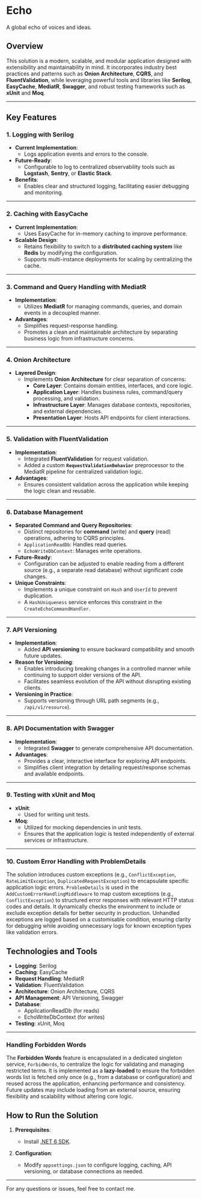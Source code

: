 # Echo
A global echo of voices and ideas.

## **Overview**

This solution is a modern, scalable, and modular application designed with extensibility and maintainability in mind. 
It incorporates industry best practices and patterns such as **Onion Architecture**, **CQRS**, and **FluentValidation**, while leveraging powerful tools and libraries like **Serilog**, **EasyCache**, **MediatR**, **Swagger**, and robust testing frameworks such as **xUnit** and **Moq**.

---

## **Key Features**

### **1. Logging with Serilog**
- **Current Implementation**:
  - Logs application events and errors to the console.
- **Future-Ready**:
  - Configurable to log to centralized observability tools such as **Logstash**, **Sentry**, or **Elastic Stack**.
- **Benefits**:
  - Enables clear and structured logging, facilitating easier debugging and monitoring.

---

### **2. Caching with EasyCache**
- **Current Implementation**:
  - Uses EasyCache for in-memory caching to improve performance.
- **Scalable Design**:
  - Retains flexibility to switch to a **distributed caching system** like **Redis** by modifying the configuration.
  - Supports multi-instance deployments for scaling by centralizing the cache.

---

### **3. Command and Query Handling with MediatR**
- **Implementation**:
  - Utilizes **MediatR** for managing commands, queries, and domain events in a decoupled manner.
- **Advantages**:
  - Simplifies request-response handling.
  - Promotes a clean and maintainable architecture by separating business logic from infrastructure concerns.

---

### **4. Onion Architecture**
- **Layered Design**:
  - Implements **Onion Architecture** for clear separation of concerns:
    - **Core Layer**: Contains domain entities, interfaces, and core logic.
    - **Application Layer**: Handles business rules, command/query processing, and validation.
    - **Infrastructure Layer**: Manages database contexts, repositories, and external dependencies.
    - **Presentation Layer**: Hosts API endpoints for client interactions.

---

### **5. Validation with FluentValidation**
- **Implementation**:
  - Integrated **FluentValidation** for request validation.
  - Added a custom **`RequestValidationBehavior`** preprocessor to the MediatR pipeline for centralized validation logic.
- **Advantages**:
  - Ensures consistent validation across the application while keeping the logic clean and reusable.

---

### **6. Database Management**
- **Separated Command and Query Repositories**:
  - Distinct repositories for **command** (write) and **query** (read) operations, adhering to CQRS principles.
  - `ApplicationReadDb`: Handles read queries.
  - `EchoWriteDbContext`: Manages write operations.
- **Future-Ready**:
  - Configuration can be adjusted to enable reading from a different source (e.g., a separate read database) without significant code changes.
- **Unique Constraints**:
  - Implements a unique constraint on `Hash` and `UserId` to prevent duplication.
  - A `HashUniqueness` service enforces this constraint in the `CreateEchoCommandHandler`.

---

### **7. API Versioning**
- **Implementation**:
  - Added **API versioning** to ensure backward compatibility and smooth future updates.
- **Reason for Versioning**:
  - Enables introducing breaking changes in a controlled manner while continuing to support older versions of the API.
  - Facilitates seamless evolution of the API without disrupting existing clients.
- **Versioning in Practice**:
  - Supports versioning through URL path segments (e.g., `/api/v1/resource`).

---

### **8. API Documentation with Swagger**
- **Implementation**:
  - Integrated **Swagger** to generate comprehensive API documentation.
- **Advantages**:
  - Provides a clear, interactive interface for exploring API endpoints.
  - Simplifies client integration by detailing request/response schemas and available endpoints.

---

### **9. Testing with xUnit and Moq**
- **xUnit**:
  - Used for writing unit tests.
- **Moq**:
  - Utilized for mocking dependencies in unit tests.
  - Ensures that the application logic is tested independently of external services or infrastructure.
---

### **10. Custom Error Handling with ProblemDetails**

The solution introduces custom exceptions (e.g., `ConflictException`, `RateLimitException`, `DuplicatedRequestException`) to encapsulate specific application logic errors. `ProblemDetails` is used in the `AddCustomErrorHandlingMiddleware` to map custom exceptions (e.g., `ConflictException`) to structured error responses with relevant HTTP status codes and details. It dynamically checks the environment to include or exclude exception details for better security in production. Unhandled exceptions are logged based on a customisable condition, ensuring clarity for debugging while avoiding unnecessary logs for known exception types like validation errors.

## **Technologies and Tools**

- **Logging**: Serilog
- **Caching**: EasyCache
- **Request Handling**: MediatR
- **Validation**: FluentValidation
- **Architecture**: Onion Architecture, CQRS
- **API Management**: API Versioning, Swagger
- **Database**:
  - ApplicationReadDb (for reads)
  - EchoWriteDbContext (for writes)
- **Testing**: xUnit, Moq

---
### **Handling Forbidden Words**

The **Forbidden Words** feature is encapsulated in a dedicated singleton service, `ForbidWords`, to centralize the logic for validating and managing restricted terms. It is implemented as a **lazy-loaded** to ensure the forbidden words list is fetched only once (e.g., from a database or configuration) and reused across the application, enhancing performance and consistency. Future updates may include loading from an external source, ensuring flexibility and scalability without altering core logic.
## **How to Run the Solution**

1. **Prerequisites**:
   - Install [.NET 6 SDK](https://dotnet.microsoft.com/download/dotnet/6.0).

2. **Configuration**:
   - Modify `appsettings.json` to configure logging, caching, API versioning, or database connections as needed.

---

For any questions or issues, feel free to contact me.